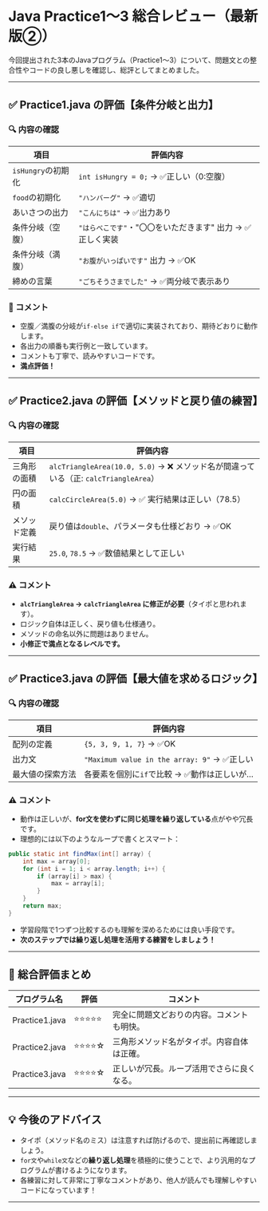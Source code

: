 # Java Practice1〜3 総合レビュー（最新版②）

今回提出された3本のJavaプログラム（Practice1〜3）について、問題文との整合性やコードの良し悪しを確認し、総評としてまとめました。

---

## ✅ Practice1.java の評価【条件分岐と出力】

### 🔍 内容の確認

| 項目 | 評価内容 |
|------|----------|
| `isHungry`の初期化 | `int isHungry = 0;` → ✅正しい（0:空腹） |
| `food`の初期化 | `"ハンバーグ"` → ✅適切 |
| あいさつの出力 | `"こんにちは"` → ✅出力あり |
| 条件分岐（空腹） | `"はらべこです"`・"〇〇をいただきます" 出力 → ✅正しく実装 |
| 条件分岐（満腹） | `"お腹がいっぱいです"` 出力 → ✅OK |
| 締めの言葉 | `"ごちそうさまでした"` → ✅両分岐で表示あり |

### 💬 コメント
- 空腹／満腹の分岐が`if-else if`で適切に実装されており、期待どおりに動作します。
- 各出力の順番も実行例と一致しています。
- コメントも丁寧で、読みやすいコードです。
- **満点評価！**

---

## ✅ Practice2.java の評価【メソッドと戻り値の練習】

### 🔍 内容の確認

| 項目 | 評価内容 |
|------|----------|
| 三角形の面積 | `alcTriangleArea(10.0, 5.0)` → ❌ メソッド名が間違っている（正: `calcTriangleArea`） |
| 円の面積 | `calcCircleArea(5.0)` → ✅ 実行結果は正しい（78.5） |
| メソッド定義 | 戻り値は`double`、パラメータも仕様どおり → ✅OK |
| 実行結果 | `25.0`, `78.5` → ✅数値結果として正しい |

### ⚠️ コメント
- **`alcTriangleArea` → `calcTriangleArea` に修正が必要**（タイポと思われます）。
- ロジック自体は正しく、戻り値も仕様通り。
- メソッドの命名以外に問題はありません。
- **小修正で満点となるレベルです。**

---

## ✅ Practice3.java の評価【最大値を求めるロジック】

### 🔍 内容の確認

| 項目 | 評価内容 |
|------|----------|
| 配列の定義 | `{5, 3, 9, 1, 7}` → ✅OK |
| 出力文 | `"Maximum value in the array: 9"` → ✅正しい |
| 最大値の探索方法 | 各要素を個別に`if`で比較 → ✅動作は正しいが… |

### ⚠️ コメント
- 動作は正しいが、**for文を使わずに同じ処理を繰り返している**点がやや冗長です。
- 理想的には以下のようなループで書くとスマート：

```java
public static int findMax(int[] array) {
    int max = array[0];
    for (int i = 1; i < array.length; i++) {
        if (array[i] > max) {
            max = array[i];
        }
    }
    return max;
}
```

- 学習段階で1つずつ比較するのも理解を深めるためには良い手段です。
- **次のステップでは繰り返し処理を活用する練習をしましょう！**

---

## 🎯 総合評価まとめ

| プログラム名 | 評価 | コメント |
|--------------|------|----------|
| Practice1.java | ⭐️⭐️⭐️⭐️⭐️ | 完全に問題文どおりの内容。コメントも明快。 |
| Practice2.java | ⭐️⭐️⭐️⭐️☆ | 三角形メソッド名がタイポ。内容自体は正確。 |
| Practice3.java | ⭐️⭐️⭐️⭐️☆ | 正しいが冗長。ループ活用でさらに良くなる。 |

---

## 💡 今後のアドバイス

- タイポ（メソッド名のミス）は注意すれば防げるので、提出前に再確認しましょう。
- `for文`や`while文`などの**繰り返し処理**を積極的に使うことで、より汎用的なプログラムが書けるようになります。
- 各練習に対して非常に丁寧なコメントがあり、他人が読んでも理解しやすいコードになっています！

---
